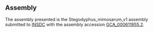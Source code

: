 Assembly
--------

The assembly presented is the Stegodyphus\_mimosarum\_v1 assembly
submitted to [INSDC](https://www.insdc.org) with the assembly accession
[GCA\_000611955.2](http://www.ebi.ac.uk/ena/data/view/GCA_000611955.2).
